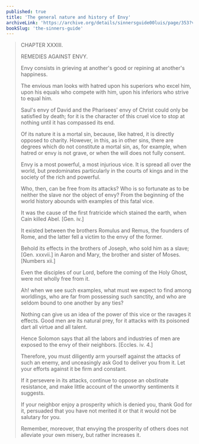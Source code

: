 ```yaml
---
published: true
title: 'The general nature and history of Envy'
archiveLink: 'https://archive.org/details/sinnersguide00luis/page/353?view=theater'
bookSlug: 'the-sinners-guide'
---
```


> CHAPTER XXXIII.
>
> REMEDIES AGAINST ENVY.
>
> Envy consists in grieving at another's good or repining at another's happiness.
>
> The envious man looks with hatred upon his superiors who excel him, upon his equals who compete with him, upon his inferiors who strive to equal him.
>
> Saul's envy of David and the Pharisees' envy of Christ could only be satisfied by death; for it is the character of this cruel vice to stop at nothing until it has compassed its end.
>
> Of its nature it is a mortal sin, because, like hatred, it is directly opposed to charity. However, in this, as in other sins, there are degrees which do not constitute a mortal sin, as, for example, when hatred or envy is not grave, or when the will does not fully consent.
>
> Envy is a most powerful, a most injurious vice. It is spread all over the world, but predominates particularly in the courts of kings and in the society of the rich and powerful.
>
> Who, then, can be free from its attacks? Who is so fortunate as to be neither the slave nor the object of envy? From the beginning of the world history abounds with examples of this fatal vice.
>
> It was the cause of the first fratricide which stained the earth, when Cain killed Abel. [Gen. iv.]
>
> It existed between the brothers Romulus and Remus, the founders of Rome, and the latter fell a victim to the envy of the former.
>
> Behold its effects in the brothers of Joseph, who sold him as a slave; [Gen. xxxvii.] in Aaron and Mary, the brother and sister of Moses. [Numbers xii.]
>
> Even the disciples of our Lord, before the coming of the Holy Ghost, were not wholly free from it.
>
> Ah! when we see such examples, what must we expect to find among worldlings, who are far from possessing such sanctity, and who are seldom bound to one another by any ties?
>
> Nothing can give us an idea of the power of this vice or the ravages it effects. Good men are its natural prey, for it attacks with its poisoned dart all virtue and all talent.
>
> Hence Solomon says that all the labors and industries of men are exposed to the envy of their neighbors. [Eccles. iv. 4.]
>
> Therefore, you must diligently arm yourself against the attacks of such an enemy, and unceasingly ask God to deliver you from it. Let your efforts against it be firm and constant.
>
> If it persevere in its attacks, continue to oppose an obstinate resistance, and make little account of the unworthy sentiments it suggests.
>
> If your neighbor enjoy a prosperity which is denied you, thank God for it, persuaded that you have not merited it or that it would not be salutary for you.
>
> Remember, moreover, that envying the prosperity of others does not alleviate your own misery, but rather increases it.